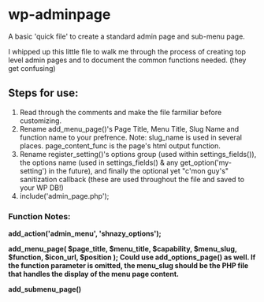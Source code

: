 wp-adminpage
============

A basic 'quick file' to create a standard admin page and sub-menu page. 

I whipped up this little file to walk me through the process of creating top level admin pages and to document the common functions needed. (they get confusing)

<h2>Steps for use:</h2>
<ol>
<li>Read through the comments and make the file farmiliar before customizing. </li>

<li>Rename add_menu_page()'s Page Title, Menu Title, Slug Name and function name to your prefrence. Note: slug_name is used in several places. page_content_func is the page's html output function.</li>

<li>Rename register_setting()'s options group (used within settings_fields()), 
	the options name (used in settings_fields() & any get_option('my-setting') in the future), 
	and finally the optional yet "c'mon guy's" sanitization callback (these are used throughout the file and saved to your WP DB!)</li>

<li>include('admin_page.php');</li>
</ol>

<h3>Function Notes:</h3>

<b>add_action('admin_menu', 'shnazy_options');<b>


<b>add_menu_page( $page_title, $menu_title, $capability, $menu_slug, $function, $icon_url, $position );<b>
	Could use add_options_page() as well. If the function parameter is omitted, the menu_slug should be the PHP file that handles the display of the menu page content.

<b>add_submenu_page()<b>




